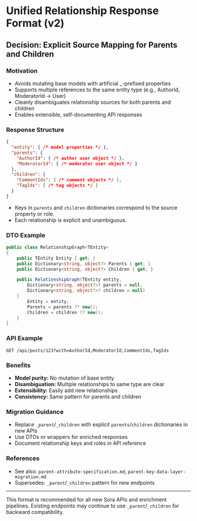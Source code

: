 ﻿# Unified Relationship Response Format (v2)

## Decision: Explicit Source Mapping for Parents and Children

### Motivation
- Avoids mutating base models with artificial _-prefixed properties
- Supports multiple references to the same entity type (e.g., AuthorId, ModeratorId → User)
- Cleanly disambiguates relationship sources for both parents and children
- Enables extensible, self-documenting API responses

### Response Structure

```json
{
  "entity": { /* model properties */ },
  "parents": {
    "AuthorId": { /* author user object */ },
    "ModeratorId": { /* moderator user object */ }
  },
  "children": {
    "CommentIds": [ /* comment objects */ ],
    "TagIds": [ /* tag objects */ ]
  }
}
```

- Keys in `parents` and `children` dictionaries correspond to the source property or role.
- Each relationship is explicit and unambiguous.

### DTO Example

```csharp
public class RelationshipGraph<TEntity>
{
    public TEntity Entity { get; }
    public Dictionary<string, object?> Parents { get; }
    public Dictionary<string, object?> Children { get; }

    public RelationshipGraph(TEntity entity,
        Dictionary<string, object?>? parents = null,
        Dictionary<string, object?>? children = null)
    {
        Entity = entity;
        Parents = parents ?? new();
        Children = children ?? new();
    }
}
```

### API Example

```http
GET /api/posts/123?with=AuthorId,ModeratorId,CommentIds,TagIds
```

### Benefits
- **Model purity:** No mutation of base entity
- **Disambiguation:** Multiple relationships to same type are clear
- **Extensibility:** Easily add new relationships
- **Consistency:** Same pattern for parents and children

### Migration Guidance
- Replace `_parent`/`_children` with explicit `parents`/`children` dictionaries in new APIs
- Use DTOs or wrappers for enriched responses
- Document relationship keys and roles in API reference

### References
- See also: `parent-attribute-specification.md`, `parent-key-data-layer-migration.md`
- Supersedes: `_parent`/`_children` pattern for new endpoints

---

This format is recommended for all new Sora APIs and enrichment pipelines. Existing endpoints may continue to use `_parent`/`_children` for backward compatibility.
